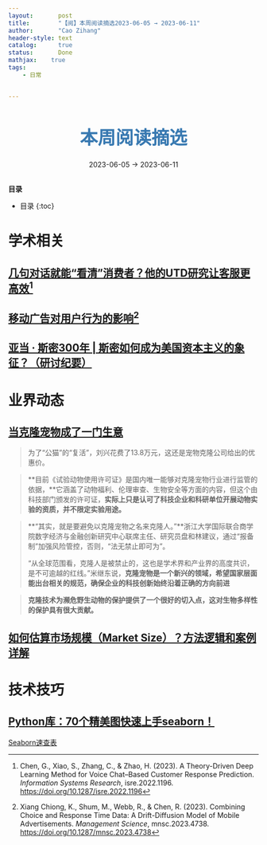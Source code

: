 ```yaml
---
layout:       post
title:        "【阅】本周阅读摘选2023-06-05 → 2023-06-11"
author:       "Cao Zihang"
header-style: text
catalog:      true
status:		  Done
mathjax: 	true
tags:
    - 日常


---
```

<center style="margin-bottom: 20px; margin-top: 50px"><font color="#3879B1" style="line-height: 1.4;font-weight: 700;font-size: 36px;box-sizing: border-box; ">本周阅读摘选</font></center>

<center style=" margin-bottom: 30px;">2023-06-05 → 2023-06-11</center>

<font style="font-weight: bold;">目录</font>

* 目录
{:toc}

# 学术相关

##  [几句对话就能“看清”消费者？他的UTD研究让客服更高效](https://mp.weixin.qq.com/s/E_sIIxfeU8agKDkbhqjSZQ)[^1]



## [移动广告对用户行为的影响](https://mp.weixin.qq.com/s/5kzN6PfWuTFbMQ2k1OwMag)[^2]



## [亚当 · 斯密300年 | 斯密如何成为美国资本主义的象征？（研讨纪要）](https://mp.weixin.qq.com/s/xr-Xt4h6e1RnABDmCcwcsg)



# 业界动态

## [当克隆宠物成了一门生意](https://mp.weixin.qq.com/s/LJRmTPkilw8m9KmQBHCyzQ)

> 为了“公猫”的“复活”，刘兴花费了13.8万元，这还是宠物克隆公司给出的优惠价。

> **目前《试验动物使用许可证》是国内唯一能够对克隆宠物行业进行监管的依据，**它涵盖了动物福利、伦理审查、生物安全等方面的内容，但这个由科技部门颁发的许可证，**实际上只是认可了科技企业和科研单位开展动物实验的资质，并不限定实验用途。**

> **“其实，就是要避免以克隆宠物之名来克隆人。”**浙江大学国际联合商学院数字经济与金融创新研究中心联席主任、研究员盘和林建议，通过“报备制”加强风险管控，否则，“法无禁止即可为”。
>
> “从全球范围看，克隆人是被禁止的，这也是学术界和产业界的高度共识，是不可逾越的红线。”米继东说，**克隆宠物是一个新兴的领域，希望国家层面能出台相关的规范，确保企业的科技创新始终沿着正确的方向前进**

> **克隆技术为濒危野生动物的保护提供了一个很好的切入点，这对生物多样性的保护具有很大贡献。**

## [如何估算市场规模（Market Size）？方法逻辑和案例详解](https://www.toutiao.com/article/7238864063537742376/?app=news_article_lite&timestamp=1686108427&use_new_style=1&req_id=2023060711270646A2DEBBD1D6B8A855AD&group_id=7238864063537742376&share_token=6e246864-2348-48c6-beb9-c7097cb2c3fa&source=m_redirect&wid=1686748845212)



# 技术技巧

## [Python库：70个精美图快速上手seaborn！](https://mp.weixin.qq.com/s/UAMZd1-t08ytDseOddBQ8g)

[Seaborn速查表](http://seaborn.pydata.org/examples/different_scatter_variables.html)



[^1]: Chen, G., Xiao, S., Zhang, C., & Zhao, H. (2023). A Theory-Driven Deep Learning Method for Voice Chat–Based Customer Response Prediction. *Information Systems Research*, isre.2022.1196. https://doi.org/10.1287/isre.2022.1196
[^2]: Xiang Chiong, K., Shum, M., Webb, R., & Chen, R. (2023). Combining Choice and Response Time Data: A Drift-Diffusion Model of Mobile Advertisements. *Management Science*, mnsc.2023.4738. https://doi.org/10.1287/mnsc.2023.4738
